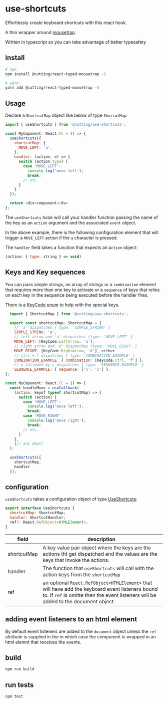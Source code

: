# use-shortcuts

Effortlessly create keyboard shortcuts with this react hook.

A thin wrapper around [mousetrap](https://github.com/ccampbell/mousetrap).

Written in typescript so you can take advantage of better typesafety

## install

```sh
# npm
npm install @cutting/react-typed-mousetrap -S

# yarn
yarn add @cutting/react-typed-mousetrap -S
```

## Usage
Declare a `ShortcutMap` object like below of type `ShorcutMap`:

```js
import { useShortcuts } from '@cutting/use-shortcuts';

const MyCmponent: React.FC = () => {
  useShortcuts({
    shortcutMap: {
      MOVE_LEFT: 'a',
    },
    handler: (action, e) => {
      switch (action.type) {
        case 'MOVE_LEFT':
          console.log('move left');
          break;
        // etc.
      }
    }
  });

  return <div>component</dv>
};
```

The `useShortcuts` hook will call your handler function passing the name of the key as an `action` argument and the associated `event` object.

In the above example, there is the following configuration element that will trigger a `MOVE_LEFT` action if the `a` character is pressed.

The `handler` field takes a function that expects an `Action` object:

```javascript
(action: { type: string } => void)
```
## Keys and Key sequences

You can pass simple strings, an array of strings or a `combination` element that requires more than one key to activate or a `sequence` of keys that relies on each key in the sequence being executed before the handler fires.

There is a [KeyCode enum](./src/types/keycodes.ts) to help with the special keys.

```jsx
  import { ShortcutMap } from '@cutting/use-shortcuts';

  export const shortcutMap: ShortcutMap = {
    // 'a' dispatches { type: 'SIMPLE_STRING' }
    SIMPLE_STRING: 'a',
    // left arrow and 'a' dispatches {type: 'MOVE_LEFT' }
    MOVE_LEFT: [KeyCode.LeftArrow, 'a'],
    // right arrow and 'd' dispatches {type: 'MOVE_RIGHT' }
    MOVE_RIGHT: [KeyCode.RightArrow, 'd'], either
    // ctrl + f dispatches { type: 'COMBINATION_EXAMPLE' }
    COMBINATION_EXAMPLE: { combination: [KeyCode.Ctrl, 'f'] },
    // x followed by c dispatches { type: 'SEQUENCE_EXAMPLE' }
    SEQUENCE_EXAMPLE: { sequence: ['x', 'c'] },
};

const MyCmponent: React.FC = () => {
  const handleMove = useCallback(
    (action: keyof typeof shortcutMap) => {
      switch (action) {
        case 'MOVE_LEFT':
          console.log('move left');
          break;
        case 'MOVE_RIGHT':
          console.log('move right');
          break;
        // etc.
      }
    },
    [// any deps]
  );

  useShortcuts({
    shortcutMap,
    handler
  });
```

## configuration

`useShortcuts` takes a configuration object of type [UseShortcuts](./src/types/types):

```javascript
export interface UseShortcuts {
  shortcutMap: ShortcutMap;
  handler: ShortcutHandler;
  ref?: React.RefObject<HTMLElement>;
}
```

|field   |  description |
|---|---|
| shortcutMap  | A key value pair object where the keys are the actions tht get dispatched and the values are the keys that invoke the actions.  |
| handler  | The function that `useShortcuts` will call with the action keys from the `shortcutMap`   |
| ref  |an optional `React.RefObject<HTMLElement>` that will have add the keyboard event listeners bound to.  If `ref` is omitte then the event listeners will be added to the document object.   |

## adding event listeners to an html element

By default event listeners are added to the `document` object unless the `ref` attribute is supplied in the  in which case the component is wrapped in an html elemnt that receives the events.

## build

```sh
npm run build
```

## run tests

```sh
npm test
```

